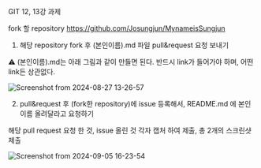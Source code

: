 GIT 12, 13강 과제

fork 할 repository https://github.com/Josungjun/MynameisSungjun  

1. 해당 repository fork 후 (본인이름).md 파일 pull&request 요청 보내기
   
⚠️ (본인이름).md는 아래 그림과 같이 만들면 된다. 반드시 link가 들어가야 하며, 어떤 link든 상관없다. 

![Screenshot from 2024-08-27 13-26-57](https://github.com/user-attachments/assets/70b7ee20-54b5-4332-930d-9d8e5bc66b95)


2. pull&request 후 (fork한 repository)에 issue 등록해서, README.md 에 본인 이름 올려달라고 요청하기

해당 pull request 요청 한 것, issue 올린 것 각자 캡처 하여 제출, 총 2개의 스크린샷 제출

![Screenshot from 2024-09-05 16-23-54](https://github.com/user-attachments/assets/debe9637-722a-4473-bb3a-2d0f43212ed2)

